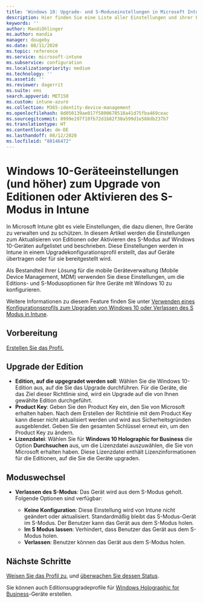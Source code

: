 ```yaml
---
title: 'Windows 10: Upgrade- und S-Moduseinstellungen in Microsoft Intune – Azure | Microsoft-Dokumentation'
description: Hier finden Sie eine Liste aller Einstellungen und ihrer Funktionen beim Upgrade einer Windows 10-Edition auf einem Gerät oder Aktivieren des S-Modus auf einem Gerät mithilfe eines Gerätekonfigurationsprofils in Microsoft Intune.
keywords: ''
author: MandiOhlinger
ms.author: mandia
manager: dougeby
ms.date: 08/11/2020
ms.topic: reference
ms.service: microsoft-intune
ms.subservice: configuration
ms.localizationpriority: medium
ms.technology: ''
ms.assetid: ''
ms.reviewer: dagerrit
ms.suite: ems
search.appverid: MET150
ms.custom: intune-azure
ms.collection: M365-identity-device-management
ms.openlocfilehash: 8d050139ae017f5800670518a41d75fba469ceac
ms.sourcegitcommit: 8999e197f10fb72d1b82f30a599d1e588db237b7
ms.translationtype: HT
ms.contentlocale: de-DE
ms.lasthandoff: 08/12/2020
ms.locfileid: "88146472"
---
```

# <a name="windows-10-and-newer-device-settings-to-upgrade-editions-or-enable-s-mode-in-intune"></a>Windows 10-Geräteeinstellungen (und höher) zum Upgrade von Editionen oder Aktivieren des S-Modus in Intune

In Microsoft Intune gibt es viele Einstellungen, die dazu dienen, Ihre Geräte zu verwalten und zu schützen. In diesem Artikel werden die Einstellungen zum Aktualisieren von Editionen oder Aktivieren des S-Modus auf Windows 10-Geräten aufgelistet und beschrieben. Diese Einstellungen werden in Intune in einem Upgradekonfigurationsprofil erstellt, das auf Geräte übertragen oder für sie bereitgestellt wird.

Als Bestandteil Ihrer Lösung für die mobile Geräteverwaltung (Mobile Device Management, MDM) verwenden Sie diese Einstellungen, um die Editions- und S-Modusoptionen für Ihre Geräte mit Windows 10 zu konfigurieren.

Weitere Informationen zu diesem Feature finden Sie unter [Verwenden eines Konfigurationsprofils zum Upgraden von Windows 10 oder Verlassen des S Modus in Intune](edition-upgrade-configure-windows-10.md).

## <a name="before-you-begin"></a>Vorbereitung

[Erstellen Sie das Profil.](edition-upgrade-configure-windows-10.md#create-the-profile)

## <a name="edition-upgrade"></a>Upgrade der Edition

- **Edition, auf die upgegradet werden soll**: Wählen Sie die Windows 10-Edition aus, auf die Sie das Upgrade durchführen. Für die Geräte, die das Ziel dieser Richtlinie sind, wird ein Upgrade auf die von Ihnen gewählte Edition durchgeführt.
- **Product Key**: Geben Sie den Product Key ein, den Sie von Microsoft erhalten haben. Nach dem Erstellen der Richtlinie mit dem Product Key kann dieser nicht aktualisiert werden und wird aus Sicherheitsgründen ausgeblendet. Geben Sie den gesamten Schlüssel erneut ein, um den Product Key zu ändern.
- **Lizenzdatei**: Wählen Sie für **Windows 10 Holographic for Business** die Option **Durchsuchen** aus, um die Lizenzdatei auszuwählen, die Sie von Microsoft erhalten haben. Diese Lizenzdatei enthält Lizenzinformationen für die Editionen, auf die Sie die Geräte upgraden.

## <a name="mode-switch"></a>Moduswechsel

- **Verlassen des S-Modus**: Das Gerät wird aus dem S-Modus geholt. Folgende Optionen sind verfügbar:

  - **Keine Konfiguration**: Diese Einstellung wird von Intune nicht geändert oder aktualisiert. Standardmäßig bleibt das S-Modus-Gerät im S-Modus. Der Benutzer kann das Gerät aus dem S-Modus holen.
  - **Im S Modus lassen**: Verhindert, dass Benutzer das Gerät aus dem S-Modus holen.
  - **Verlassen**: Benutzer können das Gerät aus dem S-Modus holen.

## <a name="next-steps"></a>Nächste Schritte

[Weisen Sie das Profil zu](device-profile-assign.md), und [überwachen Sie dessen Status](device-profile-monitor.md).

Sie können auch Editionsupgradeprofile für [Windows Holographic for Business](holographic-upgrade.md)-Geräte erstellen.
